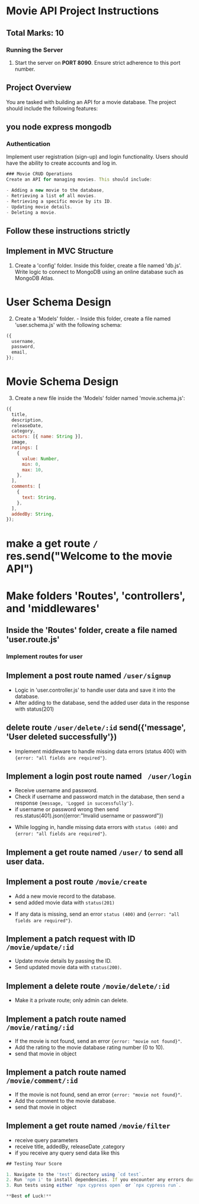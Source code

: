   # Movie API Project Instructions

  ## **Total Marks: 10**

  ### Running the Server

  1. Start the server on **PORT 8090**. Ensure strict adherence to this port number.

  <!-- Overview -->

  ## Project Overview

  You are tasked with building an API for a movie database. The project should include the following features:

  ## you node express mongodb

  ### Authentication

  Implement user registration (sign-up) and login functionality. Users should have the ability to create accounts and log in.

  ```js
  ### Movie CRUD Operations
  Create an API for managing movies. This should include:

  - Adding a new movie to the database,
  - Retrieving a list of all movies.
  - Retrieving a specific movie by its ID.
  - Updating movie details.
  - Deleting a movie.
  ```

  ## Follow these instructions strictly

  <!-- Steps  -->

  ## Implement in MVC Structure

  <!--database connection  -->

  1. Create a 'config' folder. Inside this folder, create a file named 'db.js'. Write logic to connect to MongoDB using an online database such as MongoDB Atlas.

  <!-- Database Schema Design -->

  # User Schema Design

  2. Create a 'Models' folder.
    - Inside this folder, create a file named 'user.schema.js' with the following schema:

  ```js
  ({
    username,
    password,
    email,
  });
  ```

  # Movie Schema Design

  3. Create a new file inside the 'Models' folder named 'movie.schema.js':

  ```js
  ({
    title,
    description,
    releaseDate,
    category,
    actors: [{ name: String }],
    image,
    ratings: [
      {
        value: Number,
        min: 0,
        max: 10,
      },
    ],
    comments: [
      {
        text: String,
      },
    ],
    addedBy: String,
  });
  ```

  <!-- Routes -->

  <!-- make base api end point -->

  # make a get route `/` res.send("Welcome to the movie API")

  # Make folders 'Routes', 'controllers', and 'middlewares'

  ## Inside the 'Routes' folder, create a file named 'user.route.js'

  ### Implement routes for user

  <!-- Post -->

  ## Implement a post route named `/user/signup`

  - Logic in 'user.controller.js' to handle user data and save it into the database.
  - After adding to the database, send the added user data in the response with status(201)

  ## delete route `/user/delete/:id` send({'message', 'User deleted successfully'})

  <!-- Middleware user.middleware.js -->

  - Implement middleware to handle missing data errors (status 400) with `{error: "all fields are required"}`.

  <!-- Login route -->

  ## Implement a login post route named ` /user/login`

  - Receive username and password.
  - Check if username and password match in the database, then send a response `{message, 'Logged in successfully'}`.
  - if username or password wrong then send res.status(401).json({error:"Invalid username or password"})

  <!-- Middleware user.middleware.js -->

  - While logging in, handle missing data errors with `status (400)` and `{error: "all fields are required"}`.

  <!-- Get -->

  ## Implement a get route named `/user/` to send all user data.

  ## Implement a post route `/movie/create`

  - Add a new movie record to the database.
  - send added movie data with `status(201)`

  <!-- Middleware -->

  - If any data is missing, send an error `status (400)` and `{error: "all fields are required"}`.

  ## Implement a patch request with ID `/movie/update/:id`

  - Update movie details by passing the ID.
  - Send updated movie data with `status(200)`.

  ## Implement a delete route `/movie/delete/:id`

  - Make it a private route; only admin can delete.

  ## Implement a patch route named `/movie/rating/:id`

  - If the movie is not found, send an error `{error: "movie not found}"`.
  - Add the rating to the movie database rating number (0 to 10).
  - send that movie in object

  ## Implement a patch route named `/movie/comment/:id`

  - If the movie is not found, send an error `{error: "movie not found}"`.
  - Add the comment to the movie database.
  - send that movie in object

  <!-- search and filter -->

  ## Implement a get route named `/movie/filter`

  - receive query parameters
  - receive title, addedBy, releaseDate ,category
  - if you receive any query send data like this

  ```js
  ## Testing Your Score

  1. Navigate to the 'test' directory using `cd test`.
  2. Run 'npm i' to install dependencies. If you encounter any errors during installation, you can use the following command: `./node_modules/.bin/cypress install`.
  3. Run tests using either `npx cypress open` or `npx cypress run`.

  **Best of Luck!**
  ```
